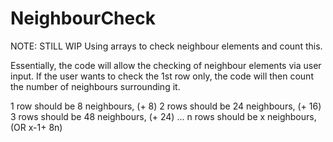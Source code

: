 # NeighbourCheck
NOTE: STILL WIP
Using arrays to check neighbour elements and count this.


Essentially, the code will allow the checking of neighbour elements via user input. If the user wants to check the 1st row only, the code will then count the number of neighbours surrounding it. 

1 row should be 8 neighbours, (+ 8)
2 rows should be 24 neighbours, (+ 16)
3 rows should be 48 neighbours, (+ 24)
...
n rows should be x neighbours, (OR x-1+ 8n)

